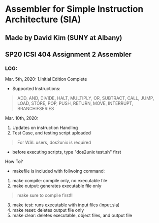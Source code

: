 # Assembler for Simple Instruction Architecture (SIA)
## Made by David Kim (SUNY at Albany)
## SP20 ICSI 404 Assignment 2 Assembler

### LOG:
Mar. 5th, 2020: 
1.Initial Edition Complete
+ Supported Instructions:
>ADD, AND, DIVIDE, HALT, MULTIPLY, OR, SUBTRACT, CALL, JUMP,
>LOAD, STORE, POP, PUSH, RETURN, MOVE, INTERRUPT,
>BRANCHIFSERIES

Mar. 10th, 2020: 
1. Updates on instruction Handling
2. Test Case, and testing script uploaded
> For WSL users, dos2unix is required
+ before executing scripts, type "dos2unix test.sh" first

How To?
* makefile is included with follwoing command:
1. make compile: compile only, no executable file
2. make output: generates executable file only
> make sure to compile first!!
3. make test: runs executable with input files (input.sia)
4. make reset: deletes output file only
5. make clear: deletes executable, object files, and output file
